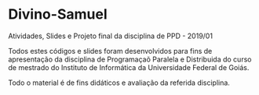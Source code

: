 # Divino-Samuel
Atividades, Slides e Projeto final da disciplina de PPD - 2019/01

Todos estes códigos e slides foram desenvolvidos para fins de apresentação da disciplina de Programaçaõ Paralela e Distribuida
do curso de mestrado do Instituto de Informática da Universidade Federal de Goiás.

Todo o material é de fins didáticos e avaliação da referida disciplina.
